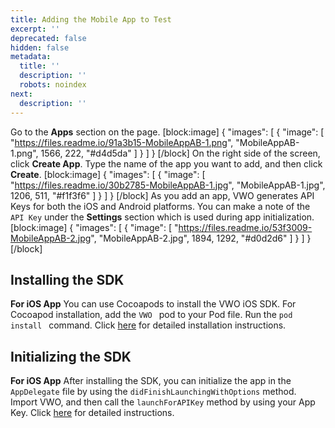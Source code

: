 ```yaml
---
title: Adding the Mobile App to Test
excerpt: ''
deprecated: false
hidden: false
metadata:
  title: ''
  description: ''
  robots: noindex
next:
  description: ''
---
```

Go to the **Apps** section on the page.
[block:image]
{
  "images": [
    {
      "image": [
        "https://files.readme.io/91a3b15-MobileAppAB-1.png",
        "MobileAppAB-1.png",
        1566,
        222,
        "#d4d5da"
      ]
    }
  ]
}
[/block]
On the right side of the screen, click **Create App**.
Type the name of the app you want to add, and then click **Create**.
[block:image]
{
  "images": [
    {
      "image": [
        "https://files.readme.io/30b2785-MobileAppAB-1.jpg",
        "MobileAppAB-1.jpg",
        1206,
        511,
        "#f1f3f6"
      ]
    }
  ]
}
[/block]
As you add an app, VWO generates API Keys for both the iOS and Android platforms. You can make a note of the ```API Key``` under the **Settings** section which is used during app initialization.
[block:image]
{
  "images": [
    {
      "image": [
        "https://files.readme.io/53f3009-MobileAppAB-2.jpg",
        "MobileAppAB-2.jpg",
        1894,
        1292,
        "#d0d2d6"
      ]
    }
  ]
}
[/block]
##   Installing the SDK
**For iOS App**
You can use Cocoapods to install the VWO iOS SDK.
For Cocoapod installation, add the ```VWO ``` pod to your Pod file. 
Run the ```pod install ``` command. Click [here](https://developers.vwo.com/reference#ios-sdk-installation) for detailed installation instructions.

##  Initializing the SDK
**For iOS App**
After installing the SDK, you can initialize the app in the ```AppDelegate``` file by using the ```didFinishLaunchingWithOptions``` method.
Import VWO, and then call the ```launchForAPIKey``` method by using your App Key.
Click [here](https://developers.vwo.com/reference#ios-launching-sdk) for detailed instructions.